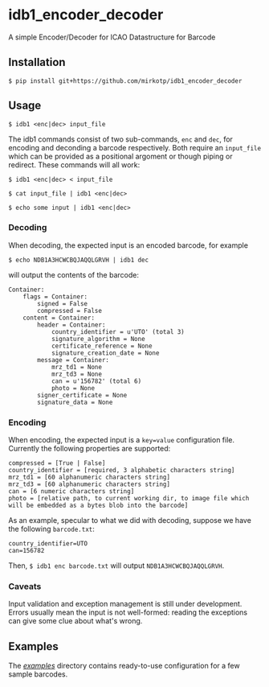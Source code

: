 # idb1_encoder_decoder

A simple Encoder/Decoder for ICAO Datastructure for Barcode

## Installation

```$ pip install git+https://github.com/mirkotp/idb1_encoder_decoder```

## Usage

```$ idb1 <enc|dec> input_file```

The idb1 commands consist of two sub-commands, ```enc``` and ```dec```, for encoding and deconding a barcode respectively. Both require an ```input_file``` which can be provided as a positional argoment or though piping or redirect. These commands will all work:

```$ idb1 <enc|dec> < input_file```

```$ cat input_file | idb1 <enc|dec>```

```$ echo some input | idb1 <enc|dec>```

### Decoding

When decoding, the expected input is an encoded barcode, for example

```$ echo NDB1A3HCWCBQJAQQLGRVH | idb1 dec```

will output the contents of the barcode:

```
Container: 
    flags = Container: 
        signed = False
        compressed = False
    content = Container: 
        header = Container: 
            country_identifier = u'UTO' (total 3)
            signature_algorithm = None
            certificate_reference = None
            signature_creation_date = None
        message = Container: 
            mrz_td1 = None
            mrz_td3 = None
            can = u'156782' (total 6)
            photo = None
        signer_certificate = None
        signature_data = None
```

### Encoding

When encoding, the expected input is a ```key=value``` configuration file. Currently the following properties are supported:

```
compressed = [True | False]
country_identifier = [required, 3 alphabetic characters string]
mrz_td1 = [60 alphanumeric characters string]
mrz_td3 = [60 alphanumeric characters string]
can = [6 numeric characters string]
photo = [relative path, to current working dir, to image file which will be embedded as a bytes blob into the barcode]
```

As an example, specular to what we did with decoding, suppose we have the following ```barcode.txt```:

```
country_identifier=UTO
can=156782
```

Then, ```$ idb1 enc barcode.txt``` will output ```NDB1A3HCWCBQJAQQLGRVH```.

### Caveats

Input validation and exception management is still under development. Errors usually mean the input is not well-formed: reading the exceptions can give some clue about what's wrong.

## Examples

The [_examples_](./examples) directory contains ready-to-use configuration for a few sample barcodes.